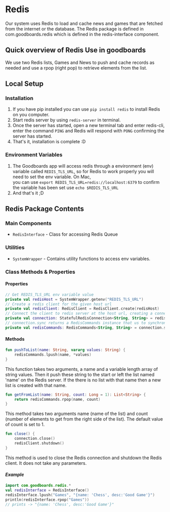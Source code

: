 # Redis
Our system uses Redis to load and cache news and games 
that are fetched from the internet or the database. The Redis
package is defined in com.goodboards.redis which is 
defined in the redis-interface component.


## Quick overview of Redis Use in goodboards
We use two Redis lists, Games and News to push and cache
records as needed and use a rpop (right pop) to retrieve
elements from the list.

## Local Setup
### Installation
1. If you have pip installed you can use `pip install redis`
to install Redis on you computer.
2. Start redis server by using `redis-server` in terminal.
3. Once the server has started, open a new terminal tab and
enter redis-cli, enter the command `PING` and Redis will
respond with `PONG` confirming the server has started.
4. That's it, installation is complete :D

### Environment Variables
1. The Goodboards app will access redis through a
environment (env) variable called `REDIS_TLS_URL`, so for Redis
to work properly you will need to set the env variable. On
Mac, \
you can use `export REDIS_TLS_URL=redis://localhost:6379`
to confirm the variable has been set use `echo $REDIS_TLS_URL`
2. And that's it ;D

## Redis Package Contents
### Main Components
* `RedisInterface` - Class for accessing Redis Queue
### Utilities
* `SystemWrapper` - Contains utility functions to access
env variables.

### Class Methods & Properties
#### Properties
```Kotlin
// Get REDIS_TLS_URL env variable value   
private val redisHost = SystemWrapper.getenv("REDIS_TLS_URL")
// Create a redis client for the given host url
private val redisClient: RedisClient = RedisClient.create(redisHost)
// Connect the client to redis server at the host url, creating a connection
private val connection: StatefulRedisConnection<String, String> = redisClient.connect()
// connection.sync returns a RedisCommands instance that us to synchronously execute Redis command over the connection
private val redisCommands: RedisCommands<String, String> = connection.sync()
```
#### Methods

```Kotlin
fun pushToList(name: String, vararg values: String) {
    redisCommands.lpush(name, *values)
}
```
This function takes two arguments, a name and a variable
length array of string values. Then it push these string
to the start or left the list named 'name' on the Redis
server. If the there is no list with that name then a new
list is created with that name.

```Kotlin
fun getFromList(name: String, count: Long = 1): List<String> {
    return redisCommands.rpop(name, count)
}
```
This method takes two arguments name (name of the list)
and count (number of elements to get from the right side
of the list). The default value of count is set to 1.

```Kotlin
fun close() {
    connection.close()
    redisClient.shutdown()
}
```
This method is used to close the Redis connection and shutdown the Redis client. It does not take any parameters.

#### *Example*
```Kotlin
import com.goodboards.redis.*
val redisInterface = RedisInterface()
redisInterface.lpush("Games", "{name: 'Chess', desc:'Good Game'}")
println(redisInterface.rpop("Games"))
// prints -> "{name: 'Chess', desc:'Good Game'}"
```